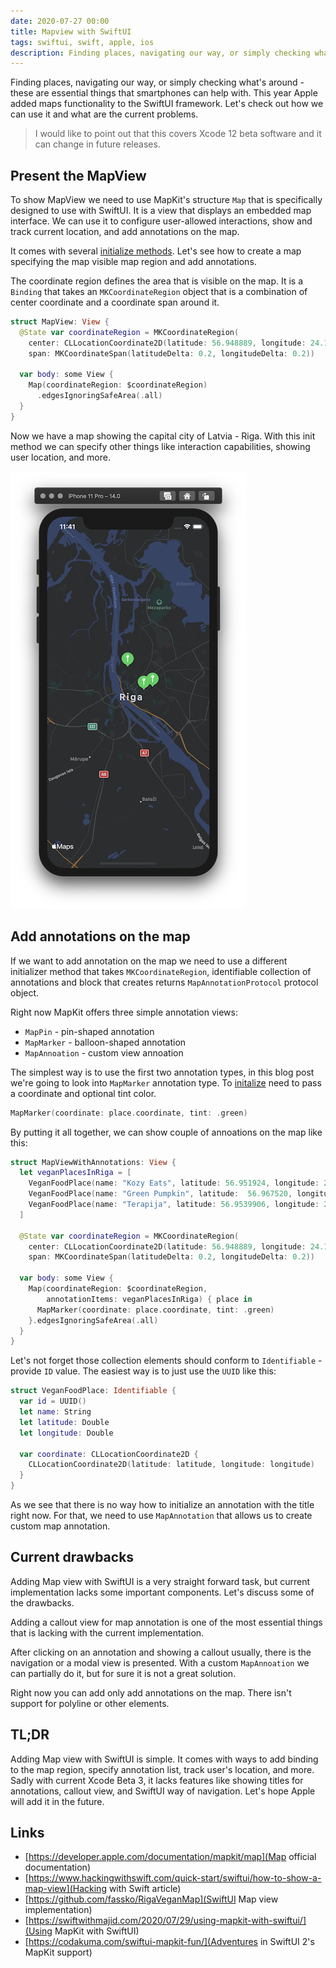 ```yaml
---
date: 2020-07-27 00:00
title: Mapview with SwiftUI
tags: swiftui, swift, apple, ios
description: Finding places, navigating our way, or simply checking what's around - these are essential things that smartphones can help with. This year Apple added maps functionality to the SwiftUI framework. Let's check out how we can use it and what are the current problems.
---
```


Finding places, navigating our way, or simply checking what's around - these are essential things that smartphones can help with. This year Apple added maps functionality to the SwiftUI framework. Let's check out how we can use it and what are the current problems.

> I would like to point out that this covers Xcode 12 beta software and it can change in future releases.

## Present the MapView

To show MapView we need to use MapKit's structure `Map` that is specifically designed to use with SwiftUI. It is a view that displays an embedded map interface. We can use it to configure user-allowed interactions, show and track current location, and add annotations on the map.

It comes with several [initialize methods](https://developer.apple.com/documentation/mapkit/map). Let's see how to create a map specifying the map visible map region and add annotations.

The coordinate region defines the area that is visible on the map. It is a `Binding` that takes an `MKCoordinateRegion` object that is a combination of center coordinate and a coordinate span around it.

```swift
struct MapView: View {
  @State var coordinateRegion = MKCoordinateRegion(
    center: CLLocationCoordinate2D(latitude: 56.948889, longitude: 24.106389),
    span: MKCoordinateSpan(latitudeDelta: 0.2, longitudeDelta: 0.2))
  
  var body: some View {
    Map(coordinateRegion: $coordinateRegion)
      .edgesIgnoringSafeArea(.all)
  }
}
```

Now we have a map showing the capital city of Latvia - Riga. With this init method we can specify other things like interaction capabilities, showing user location, and more.

![SwiftUI Map view](/assets/img/swiftui-map/mapview.png)

## Add annotations on the map

If we want to add annotation on the map we need to use a different initializer method that takes `MKCoordinateRegion`, identifiable collection of annotations and block that creates returns `MapAnnotationProtocol` protocol object.

Right now MapKit offers three simple annotation views:

* `MapPin` - pin-shaped annotation
* `MapMarker` - balloon-shaped annotation
* `MapAnnoation` - custom view annoation

The simplest way is to use the first two annotation types, in this blog post we're going to look into `MapMarker` annotation type. To [initalize](https://developer.apple.com/documentation/mapkit/mapmarker/3601335-init) need to pass a coordinate and optional tint color.

```swift
MapMarker(coordinate: place.coordinate, tint: .green)
```

By putting it all together, we can show couple of annoations on the map like this:

```swift
struct MapViewWithAnnotations: View {
  let veganPlacesInRiga = [
    VeganFoodPlace(name: "Kozy Eats", latitude: 56.951924, longitude: 24.125584),
    VeganFoodPlace(name: "Green Pumpkin", latitude:  56.967520, longitude: 24.105760),
    VeganFoodPlace(name: "Terapija", latitude: 56.9539906, longitude: 24.13649290000000)
  ]
  
  @State var coordinateRegion = MKCoordinateRegion(
    center: CLLocationCoordinate2D(latitude: 56.948889, longitude: 24.106389),
    span: MKCoordinateSpan(latitudeDelta: 0.2, longitudeDelta: 0.2))
  
  var body: some View {
    Map(coordinateRegion: $coordinateRegion,
        annotationItems: veganPlacesInRiga) { place in
      MapMarker(coordinate: place.coordinate, tint: .green)
    }.edgesIgnoringSafeArea(.all)
  }
}
```

Let's not forget those collection elements should conform to `Identifiable` - provide `ID` value. The easiest way is to just use the `UUID` like this:

```swift
struct VeganFoodPlace: Identifiable {
  var id = UUID()
  let name: String
  let latitude: Double
  let longitude: Double
  
  var coordinate: CLLocationCoordinate2D {
    CLLocationCoordinate2D(latitude: latitude, longitude: longitude)
  }
}
```

As we see that there is no way how to initialize an annotation with the title right now. For that, we need to use `MapAnnotation` that allows us to create custom map annotation.

## Current drawbacks

Adding Map view with SwiftUI is a very straight forward task, but current implementation lacks some important components. Let's discuss some of the drawbacks.

Adding a callout view for map annotation is one of the most essential things that is lacking with the current implementation.

After clicking on an annotation and showing a callout usually, there is the navigation or a modal view is presented. With a custom `MapAnnoation` we can partially do it, but for sure it is not a great solution.

Right now you can add only add annotations on the map. There isn't support for polyline or other elements.
  
## TL;DR

Adding Map view with SwiftUI is simple. It comes with ways to add binding to the map region, specify annotation list, track user's location, and more. Sadly with current Xcode Beta 3, it lacks features like showing titles for annotations, callout view, and SwiftUI way of navigation. Let's hope Apple will add it in the future.

## Links

* [https://developer.apple.com/documentation/mapkit/map](Map official documentation)
* [https://www.hackingwithswift.com/quick-start/swiftui/how-to-show-a-map-view](Hacking with Swift article)
* [https://github.com/fassko/RigaVeganMap](SwiftUI Map view implementation)
* [https://swiftwithmajid.com/2020/07/29/using-mapkit-with-swiftui/](Using MapKit with SwiftUI)
* [https://codakuma.com/swiftui-mapkit-fun/](Adventures in SwiftUI 2's MapKit support)
